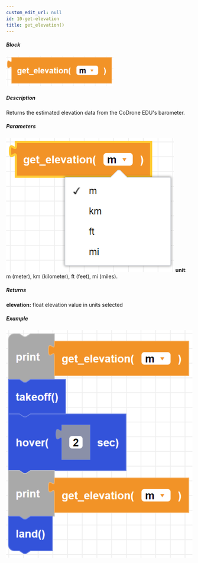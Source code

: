 ```yaml
---
custom_edit_url: null
id: 10-get-elevation
title: get_elevation()
---
```


##### Block

![get elevation block image](get_elevation.PNG)

##### Description

Returns the estimated elevation data from the CoDrone EDU's barometer.

##### Parameters

![get elevation parameters image](get_elevation_parameters.PNG)
**unit**: m (meter), km (kilometer), ft (feet), mi (miles). <br />

##### Returns

**elevation:** float elevation value in units selected

##### Example

![get elevation example image](get_elevation_example.PNG)
